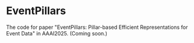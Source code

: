 # EventPillars
The code for paper "EventPillars: Pillar-based Efficient Representations for Event Data" in AAAI2025. (Coming soon.)
